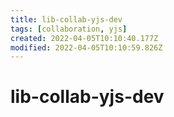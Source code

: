 ```yaml
---
title: lib-collab-yjs-dev
tags: [collaboration, yjs]
created: 2022-04-05T10:10:40.177Z
modified: 2022-04-05T10:10:59.826Z
---
```


# lib-collab-yjs-dev


